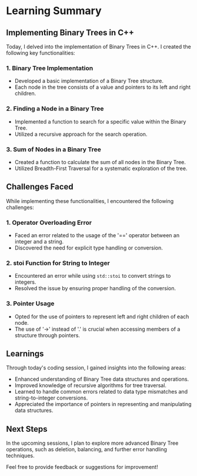 # Learning Summary

## Implementing Binary Trees in C++

Today, I delved into the implementation of Binary Trees in C++. I created the following key functionalities:

### 1. Binary Tree Implementation
- Developed a basic implementation of a Binary Tree structure.
- Each node in the tree consists of a value and pointers to its left and right children.

### 2. Finding a Node in a Binary Tree
- Implemented a function to search for a specific value within the Binary Tree.
- Utilized a recursive approach for the search operation.

### 3. Sum of Nodes in a Binary Tree
- Created a function to calculate the sum of all nodes in the Binary Tree.
- Utilized Breadth-First Traversal for a systematic exploration of the tree.

## Challenges Faced

While implementing these functionalities, I encountered the following challenges:

### 1. Operator Overloading Error
- Faced an error related to the usage of the '==' operator between an integer and a string.
- Discovered the need for explicit type handling or conversion.

### 2. stoi Function for String to Integer
- Encountered an error while using `std::stoi` to convert strings to integers.
- Resolved the issue by ensuring proper handling of the conversion.

### 3. Pointer Usage
- Opted for the use of pointers to represent left and right children of each node.
- The use of '->' instead of '.' is crucial when accessing members of a structure through pointers.

## Learnings

Through today's coding session, I gained insights into the following areas:

- Enhanced understanding of Binary Tree data structures and operations.
- Improved knowledge of recursive algorithms for tree traversal.
- Learned to handle common errors related to data type mismatches and string-to-integer conversions.
- Appreciated the importance of pointers in representing and manipulating data structures.

## Next Steps

In the upcoming sessions, I plan to explore more advanced Binary Tree operations, such as deletion, balancing, and further error handling techniques.

Feel free to provide feedback or suggestions for improvement!
